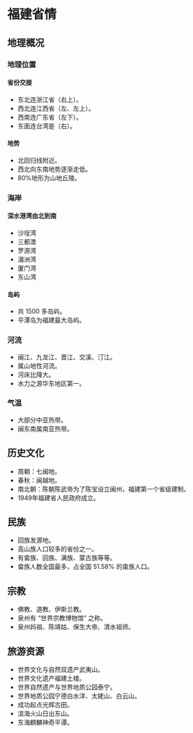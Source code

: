 # 福建省情

## 地理概况

### 地理位置

#### 省份交接

* 东北连浙江省（右上）。
* 西北连江西省（左、左上）。
* 西南连广东省（左下）。
* 东面连台湾是（右）。

#### 地势

* 北回归线附近。
* 西北向东南地势逐渐走低。
* 80%地形为山地丘陵。

### 海岸

#### 深水港湾由北到南

* 沙埕湾
* 三都澳
* 罗源湾
* 湄洲湾
* 厦门湾
* 东山湾

#### 岛屿

* 共 1500 多岛屿。
* 平潭岛为福建最大岛屿。

### 河流

* 闽江、九龙江、晋江、交溪、汀江。
* 属山地性河流。
* 河床比降大。
* 水力之源华东地区第一。

### 气温

* 大部分中亚热带。
* 闽东南属南亚热带。

## 历史文化

* 周朝：七闽地。
* 春秋：闽越地。
* 南北朝：陈朝陈武帝为了陈宝设立闽州，福建第一个省级建制。
* 1949年福建省人民政府成立。

## 民族

* 回族发源地。
* 高山族人口较多的省份之一。
* 有畲族、回族、满族、蒙古族等等。
* 畲族人数全国最多，占全国 51.58% 的畲族人口。

## 宗教

* 佛教、道教、伊斯兰教。
* 泉州有 “世界宗教博物馆” 之称。
* 泉州妈祖、陈靖姑、保生大帝、清水祖师。

## 旅游资源

* 世界文化与自然双遗产武夷山。
* 世界文化遗产福建土楼。
* 世界自然遗产与世界地质公园泰宁。
* 世界地质公园宁德白水洋、太姥山、白云山。
* 成功起点光辉古田。
* 滨海火山日出东山。
* 东海麒麟神奇平谭。